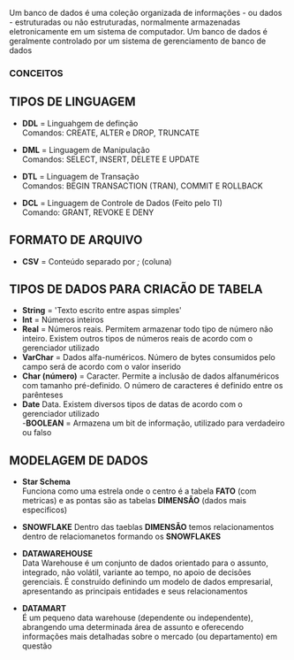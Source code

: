 Um banco de dados é uma coleção organizada de informações - ou dados - estruturadas ou não estruturadas, normalmente armazenadas eletronicamente em um sistema de computador. Um banco de dados é geralmente controlado por um sistema de gerenciamento de banco de dados 

### CONCEITOS
## TIPOS DE LINGUAGEM
- **DDL** = Linguahgem de definção  
Comandos: CREATE, ALTER e DROP, TRUNCATE

- **DML** = Linguagem de Manipulação  
Comandos: SELECT, INSERT, DELETE E UPDATE

- **DTL** = Linguagem de Transação  
Comandos: BEGIN TRANSACTION (TRAN), COMMIT E ROLLBACK

- **DCL** = Linguagem de Controle de Dados (Feito pelo TI)  
Comando: GRANT, REVOKE E DENY

## FORMATO DE ARQUIVO
- **CSV** = Conteúdo separado por _;_ (coluna)

## TIPOS DE DADOS PARA CRIACÃO DE TABELA
- **String** = 'Texto escrito entre aspas simples'  
- **Int** = Números inteiros  
- **Real** = Números reais. Permitem armazenar todo tipo de número não inteiro. Existem outros tipos de números reais de acordo com o gerenciador utilizado  
- **VarChar** = Dados alfa-numéricos. Número de bytes consumidos pelo campo será de acordo com o valor inserido  
- **Char (número)** = Caracter. Permite a inclusão de dados alfanuméricos com tamanho pré-definido. O número de caracteres é definido entre os parênteses  
- **Date** Data. Existem diversos tipos de datas de acordo com o gerenciador utilizado  
-**BOOLEAN** = Armazena um bit de informação, utilizado para verdadeiro ou falso  

## MODELAGEM DE DADOS
- **Star Schema**  
Funciona como uma estrela onde o centro é a tabela **FATO** (com metricas) e as pontas são as tabelas **DIMENSÃO** (dados mais especificos)  

- **SNOWFLAKE**
Dentro das taeblas **DIMENSÃO** temos relacionamentos dentro de relaciomanetos formando os **SNOWFLAKES**  

- **DATAWAREHOUSE**  
Data Warehouse é um conjunto de dados orientado para o assunto, integrado, não volátil, variante ao tempo, no apoio de decisões gerenciais. É construído definindo um modelo de dados empresarial, apresentando as principais entidades e seus relacionamentos  

- **DATAMART**  
É um pequeno data warehouse (dependente ou independente), abrangendo uma determinada área de assunto e oferecendo informações mais detalhadas sobre o mercado (ou departamento) em questão
